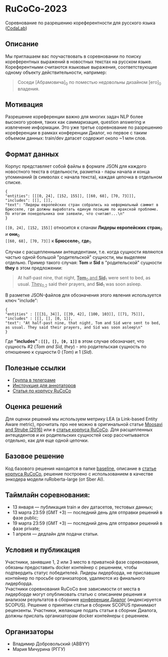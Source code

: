# RuCoCo-2023
Соревнование по разрешению кореферентности для русского языка ([CodaLab](https://codalab.lisn.upsaclay.fr/competitions/9669))


## Описание
Мы приглашаем вас поучаствовать в соревновании по поиску кореферентных выражений в новостных текстах на русском языке. Кореферентными считаются языковые выражения, соответствующие одному объекту действительности, например:
> Соседи [Абрамовича]<sub>0</sub> по поместью недовольны дизайном [его]<sub>0</sub> владения.

## Мотивация
Разрешение кореференции важно для многих задач NLP более высокого уровня, таких как саммаризация, question answering и извлечение информации.
Это уже третье соревнование по разрешению кореференции в рамках конференции Диалог, но первое с таким объемом данных: train/dev датасет содержит около ~1 млн слов.

## Формат данных
Корпус представляет собой файлы в формате JSON для каждого новостного текста в отдельности, разметка - пары начала и конца упоминаний (в символах с начала текста), каждая цепочка в отдельном списке.
```
{
"entities": [[[0, 24], [152, 155]], [[60, 68], [70, 73]]],
"includes": [[], []],
"text": "Лидеры европейских стран собрались на неформальный саммит в Брюсселе, где должны выработать единую позицию по иракской проблеме. По итогам понедельника они заявили, что считают...\n"
}
```
`[[0, 24], [152, 155]]` относится к спанам <strong>Лидеры европейских стран</strong><sub>0</sub> и <strong>они</strong><sub>0</sub> <br />
`[[60, 68], [70, 73]]` к <strong>Брюсселе</strong><sub>1</sub>, <strong>где</strong><sub>1</sub>.

Случаи с расщепленными антецедентами, т.е. когда сущности являются частью одной большой "родительской" сущности, мы выделяем отдельно.
Пример такого случая: <strong>Tom</strong> и <strong>Sid</strong> в "родительской" сущности <strong>they</strong> в этом предложении:
> At half-past nine, that night, <u><strong>Tom</strong></u><sub>0</sub><u> and <strong>Sid</strong></u><sub>1</sub> were sent to bed, as usual. <u>They</u><sub>0,2</sub> said their prayers, and <strong>Sid</strong><sub>1</sub> was soon asleep.<br /></p>

В разметке JSON-файлов для обозначения этого явления используется ключ "include":
```
{
"entities" : [[[31, 34]], [[39, 42], [100, 103]], [[71, 75]]],
"includes" : [[], [], [0, 1]],
"text": "At half-past nine, that night, Tom and Sid were sent to bed, as usual. They said their prayers, and Sid was soon asleep\n"
}
```
Где <strong>"includes" : `[[], [], [0, 1]]`</strong> в этом случае обозначает, что сущность #2 (<i>Tom and Sid, they</i>) - это родительская сущность по отношению к сущности 0 (<i>Tom</i>) и 1 (<i>Sid</i>).


## Полезные ссылки
- [Группа в телеграме](https://t.me/rucoco2023)
- [Инструкция для аннотаторов](https://github.com/vdobrovolskii/rucoco/blob/master/coreference_guidelines.md)
- [Статья по корпусу RuCoCo](https://www.dialog-21.ru/media/5756/dobrovolskiivaplusetal072.pdf)

## Оценка решений
Для оценки решений мы используем метрику LEA (a Link-based Entity Aware metric), прочитать про нее можно в оригинальной статье [Moosavi and Strube (2016)](https://aclanthology.org/P16-1060.pdf) или в [статье корпуса RuCoCo](https://www.dialog-21.ru/media/5756/dobrovolskiivaplusetal072.pdf).
Для расщепленных антецедентов и их родительских сущностей скор рассчитывается отдельно, как для еще одной цепочки.

## Базовое решение
Код базового решения находится в папке [baseline](baseline), описание в [статье корпуса RuCoCo](https://www.dialog-21.ru/media/5756/dobrovolskiivaplusetal072.pdf), решение построено с использованием в качестве энкодера модели ruRoberta-large (от Sber AI).

## Таймлайн соревнования:
- 13 января — публикация train и dev датасетов, тестовых данных;
- 13 марта 23:59 (GMT +3) — последний день для отправки решений в фазе public;
- 19 марта 23:59 (GMT +3) — последний день для отправки решений в фазе private;
- 1 апреля — дедлайн для подачи статьи.

## Условия и публикация
Участники, занявшие 1, 2 или 3 место в приватной фазе соревнования, обязаны предоставить docker контейнер с решением, чтобы подтвердить статус победителей. Лидеры лидерборда, не приславшие контейнер по просьбе организаторов, удаляются из финального лидерборда.<br />
Участники соревнования RuCoCo вне зависимости от места в лидерборде могут опубликовать статью с описанием решения и анализом результатов в сборнике [конференции Диалог](https://www.dialog-21.ru) (индексируется SCOPUS). Решение о принятии статьи в сборник SCOPUS принимают рецензенты. Участники, желающие подать статьи в сборник Диалога, должны прислать организаторам docker контейнеры с решением. 

## Организаторы
- Владимир Добровольский (ABBYY)
- Мария Мичурина (РГГУ)
